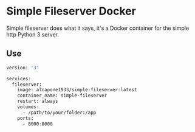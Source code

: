 # Simple Fileserver Docker
Simple fileserver does what it says, it's a Docker container for the simple http Python 3 server.

## Use

```bash
version: '3'

services:
  fileserver:
    image: alcapone1933/simple-fileserver:latest
    container_name: simple-fileserver
    restart: always
    volumes:
      - /path/to/your/folder:/app
    ports:
      - 8000:8000

```

